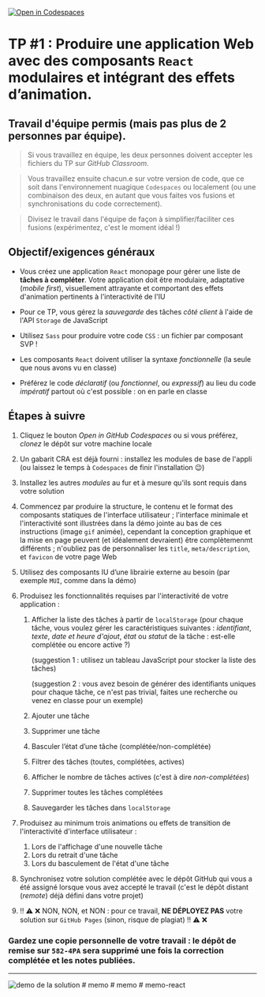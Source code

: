 [![Open in Codespaces](https://classroom.github.com/assets/launch-codespace-f4981d0f882b2a3f0472912d15f9806d57e124e0fc890972558857b51b24a6f9.svg)](https://classroom.github.com/open-in-codespaces?assignment_repo_id=10300085)
# TP #1 : Produire une application Web avec des composants `React` modulaires et intégrant des effets d’animation.
## Travail d'équipe permis (mais pas plus de 2 personnes par équipe).

>Si vous travaillez en équipe, les deux personnes doivent accepter les fichiers du TP sur *GitHub Classroom*.

>Vous travaillez ensuite chacun.e sur votre version de code, que ce soit dans l'environnement nuagique `Codespaces` ou localement (ou une combinaison des deux, en autant que vous faites vos fusions et synchronisations du code correctement).

>Divisez le travail dans l'équipe de façon à simplifier/faciliter ces fusions (expérimentez, c'est le moment idéal !)

## Objectif/exigences généraux
* Vous créez une application `React` monopage pour gérer une liste de **tâches à compléter**. Votre application doit être modulaire, adaptative (*mobile first*), visuellement attrayante et comportant des effets d'animation pertinents à l'interactivité de l'IU

* Pour ce TP, vous gérez la *sauvegarde* des tâches *côté client* à l'aide de l'API `Storage` de JavaScript

* Utilisez `Sass` pour produire votre code `CSS` : un fichier par composant SVP ! 

* Les composants `React` doivent utiliser la syntaxe *fonctionnelle* (la seule que nous avons vu en classe)

* Préférez le code *déclaratif* (ou *fonctionnel*, ou *expressif*) au lieu du code *impératif* partout où c'est possible : on en parle en classe

## Étapes à suivre
1. Cliquez le bouton *Open in GitHub Codespaces* ou si vous préférez, *clonez* le dépôt sur votre machine locale

2. Un gabarit CRA est déjà fourni : installez les modules de base de l'appli (ou laissez le temps à `Codespaces` de finir l'installation :wink:)

3. Installez les autres *modules* au fur et à mesure qu'ils sont requis dans votre solution

4. Commencez par produire la structure, le contenu et le format des composants statiques de l'interface utilisateur ; l'interface minimale et l'interactivité sont illustrées dans la démo jointe au bas de ces instructions (image `gif` animée), cependant la conception graphique et la mise en page peuvent (et idéalement devraient) être complètemenmt différents ; n'oubliez pas de personnaliser les `title`, `meta/description`, et `favicon` de votre page Web

5. Utilisez des composants IU d’une librairie externe au besoin (par exemple `MUI`, comme dans la démo)

6. Produisez les fonctionnalités requises par l'interactivité de votre application : 
    1. Afficher la liste des tâches à partir de `localStorage` 
       (pour chaque tâche, vous voulez gérer les caractéristiques suivantes : *identifiant*, *texte*, *date et heure d'ajout*, *état* ou *statut* de la tâche : est-elle complétée ou encore active ?)

       (suggestion 1 : utilisez un tableau JavaScript pour stocker la liste des tâches)
       
       (suggestion 2 : vous avez besoin de générer des identifiants uniques pour chaque tâche, ce n'est pas trivial, faites une recherche ou venez en classe pour un exemple)
    2. Ajouter une tâche
    3. Supprimer une tâche
    4. Basculer l’état d’une tâche (complétée/non-complétée) 
    5. Filtrer des tâches (toutes, complétées, actives)
    6. Afficher le nombre de tâches actives (c'est à dire *non-complétées*)
    7. Supprimer toutes les tâches complétées
    8. Sauvegarder les tâches dans `localStorage`

7. Produisez au minimum trois animations ou effets de transition de l'interactivité d'interface utilisateur : 
    1. Lors de l'affichage d'une nouvelle tâche
    2. Lors du retrait d'une tâche 
    3. Lors du basculement de l'état d'une tâche

8. Synchronisez votre solution complétée avec le dépôt GitHub qui vous a été assigné lorsque vous avez accepté le travail (c'est le dépôt distant (*remote*) déjà défini dans votre projet)

9. :bangbang: :warning: :x: NON, NON, et NON : pour ce travail, **NE DÉPLOYEZ PAS** votre solution sur `GitHub Pages` (sinon, risque de plagiat) :bangbang: :warning: :x:

### Gardez une copie personnelle de votre travail : le dépôt de remise sur `582-4PA` sera supprimé une fois la correction complétée et les notes publiées.

---

<img src="https://i.imgur.com/OnNh9BG.gif" alt="demo de la solution" title="Démo de la solution - fichier Gif animé">
# memo
# memo
# memo-react
